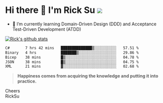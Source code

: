 # Hi there 👋 I'm Rick Su ![](https://komarev.com/ghpvc/?username=ricksu978)
<!--
**ricksu978/ricksu978** is a ✨ _special_ ✨ repository because its `README.md` (this file) appears on your GitHub profile.

Here are some ideas to get you started:

- 🔭 I’m currently working on ...
-->
- 🌱 I’m currently learning Domain-Driven Design (DDD) and Acceptance Test-Driven Development (ATDD)
<!--
- 👯 I’m looking to collaborate on ...
- 🤔 I’m looking for help with ...
- 💬 Ask me about ...
- 📫 How to reach me: ...
- 😄 Pronouns: ...
- ⚡ Fun fact: ...
-->
[![Rick's github stats](https://github-readme-stats.vercel.app/api?username=ricksu978&theme=dark)](https://github.com/ricksu978/ricksu978)

<!--START_SECTION:waka-->

```txt
C#       7 hrs 42 mins   ██████████████▒░░░░░░░░░░   57.51 %
Binary   4 hrs           ███████▒░░░░░░░░░░░░░░░░░   29.86 %
Bicep    38 mins         █▒░░░░░░░░░░░░░░░░░░░░░░░   04.78 %
JSON     38 mins         █▒░░░░░░░░░░░░░░░░░░░░░░░   04.75 %
XML      21 mins         ▓░░░░░░░░░░░░░░░░░░░░░░░░   02.68 %
```

<!--END_SECTION:waka-->

> **Happiness comes from acquiring the knowledge and putting it into practice.**

Cheers  
RickSu 
